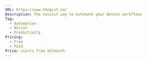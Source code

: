 ```yaml
---
URL: https://www.thegist.so/
Description: The easiest way to automate your Notion workflows
Tag:
  - Automation
  - Notion
  - Productivity
Pricing:
  - Free
  - Paid
Price: starts from $9/month
---
```

